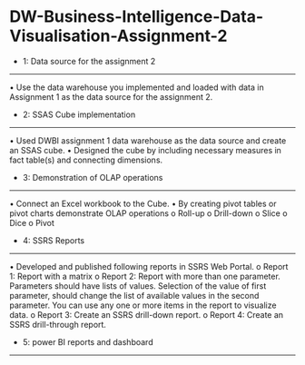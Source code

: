 # DW-Business-Intelligence-Data-Visualisation-Assignment-2


* 1: Data source for the assignment 2
---------------------------------------------
•	Use the data warehouse you implemented and loaded with data in Assignment 1 as the data source for the assignment 2.  
 
* 2: SSAS Cube implementation
---------------------------------------------
•	Used DWBI assignment 1 data warehouse as the data source and create an SSAS cube.
•	Designed the cube by including necessary measures in fact table(s) and connecting dimensions. 
 
* 3: Demonstration of OLAP operations
---------------------------------------------

•	Connect an Excel workbook to the Cube.
•	By creating pivot tables or pivot charts demonstrate OLAP operations
o	Roll-up
o	Drill-down
o	Slice
o	Dice
o	Pivot 
 
* 4: SSRS Reports
---------------------------------------------
•	Developed and published following reports in SSRS Web Portal. 
o	Report 1: Report with a matrix
o	Report 2: Report with more than one parameter. Parameters should have lists of values. Selection of the value of first parameter, should change the list of available values in the second parameter. You can use any one or more items in the report to visualize data.
o	Report 3: Create an SSRS drill-down report.
o	Report 4: Create an SSRS drill-through report.

* 5: power BI reports and dashboard
---------------------------------------------

